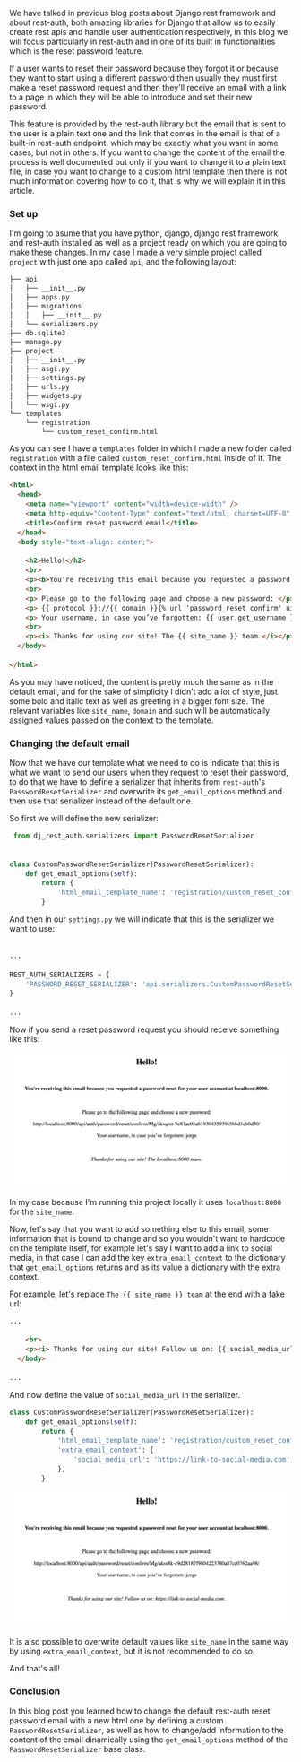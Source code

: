 We have talked in previous blog posts about Django rest framework and about rest-auth, both amazing libraries for Django that allow us to easily create rest apis and handle user authentication respectively, in this blog we will focus particularly in rest-auth and in one of its built in functionalities which is the reset password feature.

If a user wants to reset their password because they forgot it or because they want to start using a different password then usually they must first make a reset password request and then they'll receive an email with a link to a page in which they will be able to introduce and set their new password.

This feature is provided by the rest-auth library but the email that is sent to the user is a plain text one and the link that comes in the email is that of a built-in rest-auth endpoint, which may be exactly what you want in some cases, but not in others.
If you want to change the content of the email the process is well documented but only if you want to change it to a plain text file, in case you want to change to a custom html template then there is not much information covering how to do it, that is why we will explain it in this article.

### Set up

I'm going to asume that you have python, django, django rest framework and rest-auth installed as well as a project ready on which you are going to make these changes.
In my case I made a very simple project called `project` with just one app called `api`, and the following layout:


```
├── api
│   ├── __init__.py
│   ├── apps.py
│   ├── migrations
│   │   ├── __init__.py
│   └── serializers.py
├── db.sqlite3
├── manage.py
├── project
│   ├── __init__.py
│   ├── asgi.py
│   ├── settings.py
│   ├── urls.py
│   ├── widgets.py
│   └── wsgi.py
└── templates
    └── registration
        └── custom_reset_confirm.html
```

As you can see I have a `templates` folder in which I made a new folder called `registration` with a file called `custom_reset_confirm.html` inside of it.
The context in the html email template looks like this:

```html
<html>
  <head>
    <meta name="viewport" content="width=device-width" />
    <meta http-equiv="Content-Type" content="text/html; charset=UTF-8" />
    <title>Confirm reset password email</title>
  </head>
  <body style="text-align: center;">
    
    <h2>Hello!</h2>
    <br>
    <p><b>You're receiving this email because you requested a password reset for your user account at {{ site_name }}.</b></p>
    <br>
    <p> Please go to the following page and choose a new password: </p>
    <p> {{ protocol }}://{{ domain }}{% url 'password_reset_confirm' uidb64=uid token=token %} </p>
    <p> Your username, in case you’ve forgotten: {{ user.get_username }} </p>
    <br>
    <p><i> Thanks for using our site! The {{ site_name }} team.</i></p>
  </body>

</html>


```

As you may have noticed, the content is pretty much the same as in the default email, and for the sake of simplicity I didn't add a lot of style, just some bold and italic text as well as greeting in a bigger font size.
The relevant variables like `site_name`, `domain` and such will be automatically assigned values passed on the context to the template.

### Changing the default email

Now that we have our template what we need to do is indicate that this is what we want to send our users when they request to reset
their password, to do that we have to define a serializer that inherits from `rest-auth`'s `PasswordResetSerializer` and overwrite
its `get_email_options` method and then use that serializer instead of the default one.

So first we will define the new serializer:

```python
 from dj_rest_auth.serializers import PasswordResetSerializer


class CustomPasswordResetSerializer(PasswordResetSerializer):
    def get_email_options(self):
        return {
            'html_email_template_name': 'registration/custom_reset_confirm.html',
        }

```

And then in our `settings.py` we will indicate that this is the serializer we want to use:


```python

...

REST_AUTH_SERIALIZERS = {
    'PASSWORD_RESET_SERIALIZER': 'api.serializers.CustomPasswordResetSerializer',
}

...

```

Now if you send a reset password request you should receive something like this:


![image](images/old_screenshot.png)


In my case because I'm running this project locally it uses `localhost:8000` for the `site_name`.

Now, let's say that you want to add something else to this email, some information that is bound to change and so
you wouldn't want to hardcode on the template itself, for example let's say I want to add a link to social media, in that case
I can add the key `extra_email_context` to the dictionary that `get_email_options` returns and as its value a dictionary with the extra
context.

For example, let's replace `The {{ site_name }} team` at the end with a fake url:

```html
...

    <br>
    <p><i> Thanks for using our site! Follow us on: {{ social_media_url }}.</i></p>
  </body>

...
```

And now define the value of `social_media_url` in the serializer.

```python
class CustomPasswordResetSerializer(PasswordResetSerializer):
    def get_email_options(self):
        return {
            'html_email_template_name': 'registration/custom_reset_confirm.html',
            'extra_email_context': {
                'social_media_url': 'https://link-to-social-media.com',
            },
        }

```

![image](images/new_screenshot.png)

It is also possible to overwrite default values like `site_name` in the same way by using `extra_email_context`, but it is not recommended to do so.

And that's all!



### Conclusion

In this blog post you learned how to change the default rest-auth reset password email with a new html one by defining a custom `PasswordResetSerializer`,
as well as how to change/add information to the content of the email dinamically using the `get_email_options` method of the `PasswordResetSerializer` base class.
